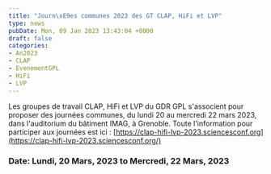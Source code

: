 ```yaml
---
title: "Journ\xE9es communes 2023 des GT CLAP, HiFi et LVP"
type: news
pubDate: Mon, 09 Jan 2023 13:43:04 +0000
draft: false
categories:
- An2023
- CLAP
- EvenementGPL
- HiFi
- LVP
---
```


Les groupes de travail CLAP, HiFi et LVP du GDR GPL s'associent pour proposer des journées communes, du lundi 20 au mercredi 22 mars 2023, dans l'auditorium du bâtiment IMAG, à Grenoble. Toute l'information pour participer aux journées est ici : [https://clap-hifi-lvp-2023.sciencesconf.org](https://clap-hifi-lvp-2023.sciencesconf.org/)

### Date: Lundi, 20 Mars, 2023 to Mercredi, 22 Mars, 2023
